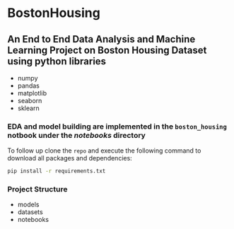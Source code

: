 # BostonHousing

## An End to End Data Analysis and Machine Learning Project on Boston Housing Dataset using python libraries

- numpy
- pandas
- matplotlib
- seaborn
- sklearn

### EDA and model building are implemented in the `boston_housing` notbook under the _notebooks_ directory

To follow up clone the `repo` and execute the following command to download all packages and dependencies:

```bash
pip install -r requirements.txt
```

### Project Structure

- models
- datasets
- notebooks
